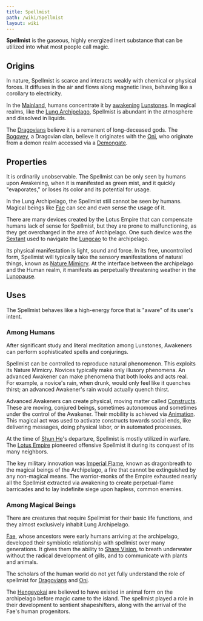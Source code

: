 ```yaml
---
title: Spellmist
path: /wiki/Spellmist
layout: wiki
---
```


**Spellmist** is the gaseous, highly energized inert substance that can
be utilized into what most people call magic.

Origins
-------

In nature, Spellmist is scarce and interacts weakly with chemical or
physical forces. It diffuses in the air and flows along magnetic lines,
behaving like a corollary to electricity.

In the [Mainland](/wiki/Lotus_Empire "wikilink"), humans concentrate it by
[awakening](/wiki/Awakening "wikilink") [Lunstones](Lun "wikilink"). In
magical realms, like the [Lung Archipelago](/wiki/Moromah_Island "wikilink"),
Spellmist is abundant in the atmosphere and dissolved in liquids.

The [Dragovians](/wiki/Dragovians "wikilink") believe it is a remanent of
long-deceased gods. The [Bogovey](/wiki/Bogovey "wikilink"), a Dragovian clan,
believe it originates with the [Oni](/wiki/Oni "wikilink"), who originate from
a demon realm accessed via a [Demongate](/wiki/Demongate "wikilink").

Properties
----------

It is ordinarily unobservable. The Spellmist can be only seen by humans
upon Awakening, when it is manifested as green mist, and it quickly
"evaporates," or loses its color and its potential for usage.

In the Lung Archipelago, the Spellmist still cannot be seen by humans.
Magical beings like [Fae](/wiki/Fae "wikilink") can see and even sense the
usage of it.

There are many devices created by the Lotus Empire that can compensate
humans lack of sense for Spellmist, but they are prone to
malfunctioning, as they get overcharged in the area of Archipelago. One
such device was the [Sextant](/wiki/Sextant "wikilink") used to navigate the
[Lungcao](/wiki/Lungcao "wikilink") to the archipelago.

Its physical manifestation is light, sound and force. In its free,
uncontrolled form, Spellmist will typically take the sensory
manifestations of natural things, known as [Nature
Mimicry](/wiki/Nature_Mimicry "wikilink"). At the interface between the
archipelago and the Human realm, it manifests as perpetually threatening
weather in the [Lunopause](/wiki/Lunopause "wikilink").

Uses
----

The Spellmist behaves like a high-energy force that is "aware" of its
user's intent.

### Among Humans

After significant study and literal meditation among Lunstones,
Awakeners can perform sophisticated spells and conjurings.

Spellmist can be controlled to reproduce natural phenomenon. This
exploits its Nature Mimicry. Novices typically make only illusory
phenomena. An advanced Awakener can make phenomena that both looks and
acts real. For example, a novice's rain, when drunk, would only feel
like it quenches thirst; an advanced Awakener's rain would actually
quench thirst.

Advanced Awakeners can create physical, moving matter called
[Constructs](/wiki/Constructs "wikilink"). These are moving, conjured beings,
sometimes autonomous and sometimes under the control of the Awakener.
Their mobility is achieved via [Animation](/wiki/Animation "wikilink"). This
magical act was used to activate constructs towards social ends, like
delivering messages, doing physical labor, or in automated processes.

At the time of [Shun He](/wiki/Shun_He "wikilink")'s departure, Spellmist is
mostly utilized in warfare. The [Lotus Empire](/wiki/Lotus_Empire "wikilink")
pioneered offensive Spellmist it during its conquest of its many
neighbors.

The key military innovation was [Imperial
Flame](/wiki/Dragonbreath "wikilink"), known as dragonbreath to the magical
beings of the Archipelago, a fire that cannot be extinguished by any
non-magical means. The warrior-monks of the Empire exhausted nearly all
the Spellmist extracted via awakening to create perpetual-flame
barricades and to lay indefinite siege upon hapless, common enemies.

### Among Magical Beings

There are creatures that require Spellmist for their basic life
functions, and they almost exclusively inhabit Lung Archipelago.

[Fae](/wiki/Fae "wikilink"), whose ancestors were early humans arriving at the
archipelago, developed their symbiotic relationship with spellmist over
many generations. It gives them the ability to [Share
Vision](/wiki/Share_Vision "wikilink"), to breath underwater without the
radical development of gills, and to communicate with plants and
animals.

The scholars of the human world do not yet fully understand the role of
spellmist for [Dragovians](/wiki/Dragovians "wikilink") and
[Oni](/wiki/Oni "wikilink").

The [Hengeyokai](/wiki/Hengeyokai "wikilink") are believed to have existed in
animal form on the archipelago before magic came to the island. The
spellmist played a role in their development to sentient shapeshifters,
along with the arrival of the Fae's human progenitors.
